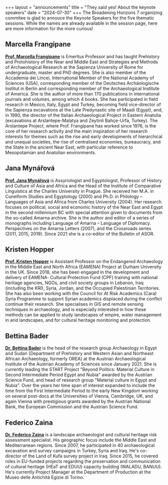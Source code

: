 +++
layout = "announcements"
title = "They said yes! About the keynote speakers"
date = "2024-07-30"
+++
The Broadening Horizons 7 organizing commitee is glad to annouce the Keynote Speakers for the five thematic sessions. While the names are already available in the session page, here are more information for the more curious!

## Marcella Frangipane

**[Prof. Marcella Frangipane](https://www.lincei.it/it/content/frangipane-marcella)** is Emeritus Professor and has taught Prehistory and Protohistory of the Near and Middle East and Strategies and Methods of Archaeological Research at the Sapienza University of Rome for undergraduate, master and PhD degrees. She is also member of the Accademia dei Lincei, International Member of the National Academy of Sciences (USA), corresponding member of the Deutsches Archäologische Institut in Berlin and corresponding member of the Archaeological Institute of America. She is the author of more than 170 publications in international journals and volumes, among which 4 books. She has participated in field research in Mexico, Italy, Egypt and Turkey, becoming field vice-director of the Sapienza excavations at the Late Predynastic site of Maadi (Egypt), and, in 1990, the director of the Italian Archaeological Project in Eastern Anatolia (excavations at Arslantepe-Malatya and Zeytinli Bahçe-Urfa, Turkey). The Arslantepe Project, where Prof. Frangipane has worked since 1976, is the core of her research activity and the main inspiration of her research interests for themes such as the rise and early developments of hierarchical and unequal societies, the rise of centralised economies, bureaucracy, and the State in the ancient Near East, with particular reference to Mesopotamian and Anatolian environments.

## Jana Mynářová

**[Prof. Jana Mynářová](https://uspv.ff.cuni.cz/en/academic-staff/jana-mynarova/)** is Assyriologist and Egyptologist, Professor of History and Culture of Asia and Africa and the Head of the Institute of Comparative Linguistics at the Charles University in Prague. She received her M.A. in Cuneiform Studies and Egyptology (2000) and Ph.D. in Philology – Languages of Asia and Africa from Charles University (2004). Her research focuses on political, social and economic history of the Near East and Egypt in the second millennium BC with special attention given to documents from the so-called Amarna archive. She is the author and editor of a series of monographs including Language of Amarna – Language of Diplomacy. Perspectives on the Amarna Letters (2007), and the Crossroads series (2011, 2015, 2019). Since 2021 she is a co-editor of the Bulletin of ASOR.

## Kristen Hopper

**[Prof. Kristen Hopper](https://www.durham.ac.uk/staff/k-a-hopper/)** is Assistant Professor on the Endangered Archaeology in the Middle East and North Africa (EAMENA) Project at Durham University in the UK. Since 2018, she has been engaged in the development and delivery of EAMENA- Cultural Protection Fund (CPF) training with national heritage agencies, NGOs, and civil society groups in Lebanon, Iraq (including the KRI), Syria, Jordan, and the Occupied Palestinian Territories.  She has also been working with the Council for At Risk Academics (Cara) Syria Programme to support Syrian academics displaced during the conflict continue their research. She specialises in GIS and remote sensing techniques in archaeology, and is especially interested in how these methods can be applied to study landscapes of empire, water management in arid landscapes, and for cultural heritage monitoring and protection.

## Bettina Bader

**[Dr. Bettina Bader](https://www.oeaw.ac.at/en/oeai/institute/team/person/bettina-bader)** is the head of the research group Archaeology in Egypt and Sudan (Department of Prehistory and Western Asian and Northeast African Archaeology, formerly OREA) at the Austrian Archaeological Institute of the Austrian Academy of Sciences since January 2021. She is currently leading the START Project "Beyond Politics: Material Culture in Second Intermediate Period Egypt and Nubia" awarded by the Austrian Science Fund, and head of research group "Material culture in Egypt and Nubia". Over the years her time span of interest expanded to include the time from the First Intermediate Period to the early New Kingdom working on several post-docs at the Universities of Vienna, Cambridge, UK, and again Vienna with prestigious grants awarded by the Austrian National Bank, the European Commission and the Austrian Science Fund.

## Federico Zaina

**[Dr. Federico Zaina](https://www.researchgate.net/profile/Federico-Zaina-2)** is a landscape archaeologist and cultural heritage risk assessment specialist. His geographic focus include the Middle East and Mediterranean regions. Since 2007, he participated in 40 archaeological excavation and survey campaigns in Turkey, Syria and Iraq. He's co-director of the Land of Kufa survey project in Iraq. Since 2015, he covered roles in EU-funded projects regarding the preservation and communication of cultural heritage (HEaT and EDUU) capacity building (WALADU, BANUU). He's currently Project Manager at the Department of Production at the Museo delle Antichità Egizie di Torino.
